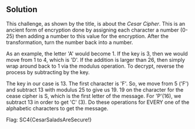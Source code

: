 ## Solution 

This challenge, as shown by the title, is about the *Cesar Cipher*. This is an ancient form of encryption done by assigning each character a number (0-25) then adding a number to this value for the encryption. After the transformation, turn the number back into a number.

As an example, the letter 'A' would become 1. If the key is 3, then we would move from 1 to 4, which is 'D'. If the addition is larger than 26, then simply wrap around back to 1 via the modulus operation. To decrypt, reverse the process by subtracting by the key.

The key in our case is 13. The first character is 'F'. So, we move from 5 ('F') and subtract 13 with modulus 25 to give us 19. 19 on the character for the cease cipher is S, which is the first letter of the message. For 'P'(16), we subtract 13 in order to get 'C' (3). Do these operations for EVERY one of the alphabetic characters to get the message.

Flag: SC4{CesarSaladsAreSecure!}
